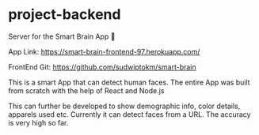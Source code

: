 # project-backend
 Server for the Smart Brain App 🧠 
 
App Link: https://smart-brain-frontend-97.herokuapp.com/

FrontEnd Git: https://github.com/sudwiptokm/smart-brain

This is a smart App that can detect human faces. The entire App was built from scratch with the help of React and Node.js

This can further be developed to show demographic info, color details, apparels used etc. Currently it can detect faces from a URL. The accuracy is very high so far. 


